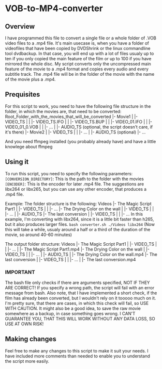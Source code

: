 # VOB-to-MP4-converter
## Overview
I have programmed this file to convert a single file or a whole folder of .VOB video files to a .mp4 file. It's main usecase is, when you have a folder of videofiles that have been copied by DVDShrink or the linux commandline tool dvdbackup. In that case, you will end up with a lot of files usualy up to ten if you only copied the main feature of the film or up to 100 if you have mirrored the whole disc. My script converts only the uncompressed main feature of the movie to a .mp4 format and copies every audio and every subtitle track. The .mp4 file will be in the folder of the movie with the name of the movie plus a .mp4.

## Prequisites
For this script to work, you need to have the following file structure in the folder, in which the movies are, that need to be converted:
Root_Folder_with_the_movies_that_will_be_converted
    |- Movie1
    |   |- VIDEO_TS
    |   |   |- VIDEO_TS.IFO
    |   |   |- VIDEO_TS.BUP
    |   |   |- VIDEO_01.IFO
    |   |   |- VIDEO_01_0.VOB
    |   |   |- ...
    |   |- AUDIO_TS (optional, the script doesn't care, if it's there)
    |- Movie2
    |   |- VIDEO_TS
    |   |   |- ...
    |   |- AUDIO_TS (optional)
    |- ...

And you need ffmpeg installed (you probably already have) and have a little knowlege about ffmpeg

## Using it
To run this script, you need to specify the following parameters:
`[CONVERSION_DIRECTORY]`: This is the path to the folder with the movies
`[ENCODER]`: This is the encoder for later .mp4 file. The suggestions are libx264 or libx265, but you can use any other encoder, that produces a .mp4 file.

Example:
The folder structure is the following:
Videos
    |- The Magic Script Part1
    |   |- VIDEO_TS
    |   |   |- ...
    |- The Drying Color on the wall
    |   |- VIDEO_TS
    |   |   |- ...
    |   |- AUDIO_TS
    |- The last conversion
    |   |- VIDEO_TS
    |   |   |- ...
In this example, I'm converting with libx264, since it is a little bit faster than h265, but it also produces larger files.
`bash converter.sh ./Videos libx264`
(Now this will take a while, usualy around a half or a third of the duration of the movie, so around 40-60 minutes)

The output folder structure:
Videos
    |- The Magic Script Part1
    |   |- VIDEO_TS
    |   |   |- ...
    |   |- The Magic Script Part1.mp4
    |- The Drying Color on the wall
    |   |- VIDEO_TS
    |   |   |- ...
    |   |- AUDIO_TS
    |   |- The Drying Color on the wall.mp4
    |- The last conversion
    |   |- VIDEO_TS
    |   |   |- ...
    |   |- The last conversion.mp4

### IMPORTANT
The bash file only checks if there are arguments specified, NOT IF THEY ARE CORRECT! If you specify a wrong path, the script will fail with an error message from bash.
Also note, that I have implemented a short check, if the film has already been converted, but I wouldn't rely on it tooooo much on it. I'm pretty sure, that there are cases, in which this check will fail, so USE WITH CAUTION.
It might also be a good idea, to save the raw movie somewhere as a backup, in case something goes wrong. I CAN'T GUARANTEE YOU, THAT THIS WILL WORK WITHOUT ANY DATA LOSS, SO USE AT OWN RISK!

## Making changes
Feel free to make any changes to this script to make it suit your needs. I have included more comments than needed to enable you to understand the script more easily.
